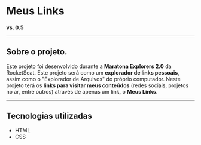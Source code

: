 # Meus Links
**vs. 0.5**

---

## Sobre o projeto.

Este projeto foi desenvolvido durante a **Maratona Explorers 2.0** da RocketSeat.
Este projeto será como um **explorador de links pessoais**, assim como o "Explorador de Arquivos" do próprio computador.
Neste projeto terá os **links para visitar meus conteúdos** (redes sociais, projetos no ar, entre outros) através de apenas um link, o **Meus Links**.

---

## Tecnologias utilizadas

* HTML
* CSS